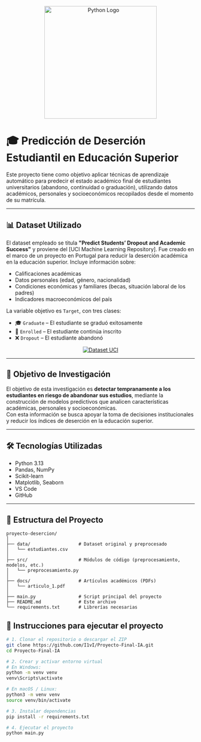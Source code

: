 <p align="center">
  <img src="https://upload.wikimedia.org/wikipedia/commons/thumb/c/c3/Python-logo-notext.svg/1200px-Python-logo-notext.svg.png" alt="Python Logo" width="300"/>
</p>

# 🎓 Predicción de Deserción Estudiantil en Educación Superior

Este proyecto tiene como objetivo aplicar técnicas de aprendizaje automático para predecir el estado académico final de estudiantes universitarios (abandono, continuidad o graduación), utilizando datos académicos, personales y socioeconómicos recopilados desde el momento de su matrícula.

---

## 📊 Dataset Utilizado

El dataset empleado se titula **"Predict Students’ Dropout and Academic Success"** y proviene del [UCI Machine Learning Repository]. Fue creado en el marco de un proyecto en Portugal para reducir la deserción académica en la educación superior. Incluye información sobre:

- Calificaciones académicas  
- Datos personales (edad, género, nacionalidad)  
- Condiciones económicas y familiares (becas, situación laboral de los padres)  
- Indicadores macroeconómicos del país  

La variable objetivo es `Target`, con tres clases:
- 🎓 `Graduate` – El estudiante se graduó exitosamente  
- 📝 `Enrolled` – El estudiante continúa inscrito  
- ❌ `Dropout` – El estudiante abandonó  

<p align="center">
  <a href="https://archive.ics.uci.edu/dataset/697/predict+students+dropout+and+academic+success">
    <img src="https://img.shields.io/badge/Descargar%20Dataset-UCI%20Repository-blue?style=for-the-badge&logo=data" alt="Dataset UCI">
  </a>
</p>

---

## 🎯 Objetivo de Investigación

El objetivo de esta investigación es **detectar tempranamente a los estudiantes en riesgo de abandonar sus estudios**, mediante la construcción de modelos predictivos que analicen características académicas, personales y socioeconómicas.  
Con esta información se busca apoyar la toma de decisiones institucionales y reducir los índices de deserción en la educación superior.

---

## 🛠️ Tecnologías Utilizadas

- Python 3.13 
- Pandas, NumPy  
- Scikit-learn  
- Matplotlib, Seaborn  
- VS Code  
- GitHub  

---

## 📁 Estructura del Proyecto

```plaintext
proyecto-desercion/
│
├── data/                  # Dataset original y preprocesado
│   └── estudiantes.csv
│
├── src/                   # Módulos de código (preprocesamiento, modelos, etc.)
│   └── preprocesamiento.py
│
├── docs/                  # Artículos académicos (PDFs)
│   └── articulo_1.pdf
│
├── main.py                # Script principal del proyecto
├── README.md              # Este archivo
└── requirements.txt       # Librerías necesarias

```
## 🚀 Instrucciones para ejecutar el proyecto

```bash
# 1. Clonar el repositorio o descargar el ZIP
git clone https://github.com/I1vI/Proyecto-Final-IA.git
cd Proyecto-Final-IA

# 2. Crear y activar entorno virtual
# En Windows:
python -m venv venv
venv\Scripts\activate

# En macOS / Linux:
python3 -m venv venv
source venv/bin/activate

# 3. Instalar dependencias
pip install -r requirements.txt

# 4. Ejecutar el proyecto
python main.py

```